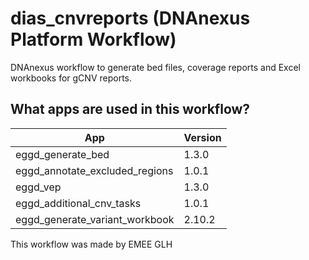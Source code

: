 # dias_cnvreports (DNAnexus Platform Workflow)

DNAnexus workflow to generate bed files, coverage reports and Excel workbooks for gCNV reports.

## What apps are used in this workflow?

|               App               | Version |
| -------------                   | ------------- |
| eggd_generate_bed                    | 1.3.0  |
| eggd_annotate_excluded_regions  | 1.0.1  |
| eggd_vep                        | 1.3.0  |
| eggd_additional_cnv_tasks       | 1.0.1  |
| eggd_generate_variant_workbook  | 2.10.2  |


This workflow was made by EMEE GLH